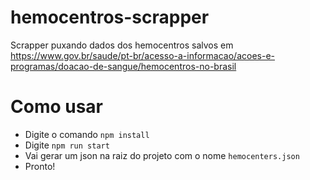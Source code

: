 # hemocentros-scrapper
Scrapper puxando dados dos hemocentros salvos em https://www.gov.br/saude/pt-br/acesso-a-informacao/acoes-e-programas/doacao-de-sangue/hemocentros-no-brasil

# Como usar
- Digite o comando `npm install`
- Digite `npm run start`
- Vai gerar um json na raiz do projeto com o nome  `hemocenters.json`
- Pronto!
